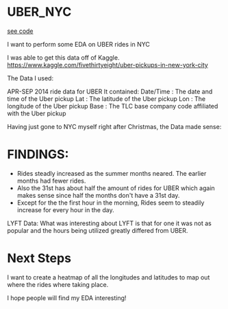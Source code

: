 # UBER_NYC

[see code](https://github.com/scottokinawa/UBER_NYC/blob/master/UBER_Research.ipynb)

I want to perform some EDA on UBER rides in NYC 

I was able to get this data off of Kaggle. https://www.kaggle.com/fivethirtyeight/uber-pickups-in-new-york-city

The Data I used: 

APR-SEP 2014 ride data for UBER 
  It contained:
  Date/Time : The date and time of the Uber pickup
  Lat : The latitude of the Uber pickup
  Lon : The longitude of the Uber pickup
  Base : The TLC base company code affiliated with the Uber pickup

Having just gone to NYC myself right after Christmas, the Data made sense: 

# FINDINGS:
- Rides steadly increased as the summer months neared. The earlier months had fewer rides.
- Also the 31st has about half the amount of rides for UBER which again makes sense since half the months don't have a 31st day. 
- Except for the the first hour in the morning, Rides seem to steadily increase for every hour in the day. 

LYFT Data: 
What was interesting about LYFT is that for one it was not as popular and the hours being utilized greatly differed from UBER. 

# Next Steps
I want to create a heatmap of all the longitudes and latitudes to map out where the rides where taking place. 

I hope people will find my EDA interesting!
